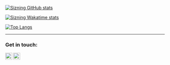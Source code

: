[![Sizning GitHub stats](https://github-readme-stats.vercel.app/api?username=SharipovIskandar&count_private=true&show_icons=true&theme=react)](#)

[![Sizning Wakatime stats](https://github-readme-stats.vercel.app/api/wakatime?username=YOUR_WAKATIME_USERNAME&layout=compact&theme=react)](https://wakatime.com/@YOUR_WAKATIME_USERNAME)

[![Top Langs](https://github-readme-stats.vercel.app/api/top-langs/?username=YOUR_GITHUB_USERNAME&layout=compact&theme=react&langs_count=6)](#)

---

### Get in touch:

[<img align="left" alt="telegram | Telegram" width="22px" src="https://cdn.jsdelivr.net/npm/simple-icons@3.13.0/icons/telegram.svg" />](https://t.me/YOUR_TELEGRAM_USERNAME)
[<img align="left" alt="gmail | Gmail" width="22px" src="https://cdn.jsdelivr.net/npm/simple-icons@3.13.0/icons/gmail.svg" />](mailto:YOUR_EMAIL_ADDRESS)
